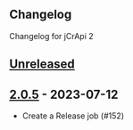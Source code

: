 ## Changelog

Changelog for jCrApi 2

## [Unreleased]

## [2.0.5] - 2023-07-12


- Create a Release job (#152)




[unreleased]: https://github.com/mlieshoff/jcrapi2/compare/v2.0.5...HEAD
[2.0.5]: https://github.com/olivierlacan/keep-a-changelog/compare/v2.0.5...v2.0.5
